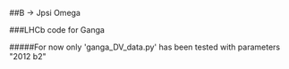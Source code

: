 ##B -> Jpsi Omega

###LHCb code for Ganga

#####For now only 'ganga_DV_data.py' has been tested with parameters "2012 b2"